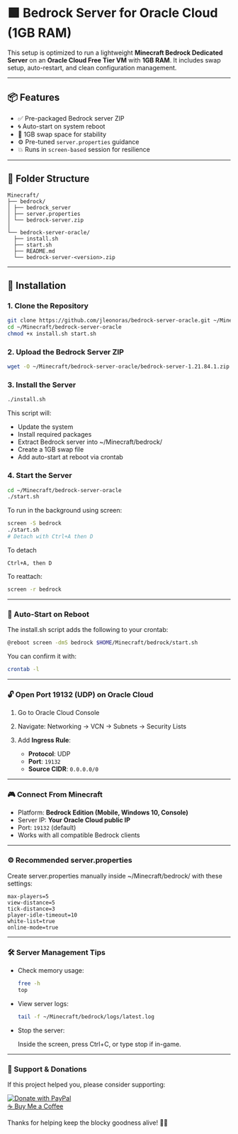 # 🟩 Bedrock Server for Oracle Cloud (1GB RAM)

This setup is optimized to run a lightweight **Minecraft Bedrock Dedicated Server** on an **Oracle Cloud Free Tier VM** with **1GB RAM**. It includes swap setup, auto-restart, and clean configuration management.

---

## 📦 Features

- ✅ Pre-packaged Bedrock server ZIP
- 🌀 Auto-start on system reboot
- 🧠 1GB swap space for stability
- ⚙️ Pre-tuned `server.properties` guidance
- 💥 Runs in `screen-based` session for resilience

---

## 📂 Folder Structure

```text
Minecraft/
├── bedrock/
│ ├── bedrock_server
│ ├── server.properties
│ └── bedrock-server.zip
│
└── bedrock-server-oracle/
  ├── install.sh
  ├── start.sh
  ├── README.md
  └── bedrock-server-<version>.zip
```

---

## 🚀 Installation

### 1. Clone the Repository

```bash
git clone https://github.com/jleonoras/bedrock-server-oracle.git ~/Minecraft/bedrock-server-oracle
cd ~/Minecraft/bedrock-server-oracle
chmod +x install.sh start.sh
```

### 2. Upload the Bedrock Server ZIP

```bash
wget -O ~/Minecraft/bedrock-server-oracle/bedrock-server-1.21.84.1.zip https://bedrock.jleonoras.eu.org/bedrock-server-1.21.84.1.zip
```

### 3. Install the Server

```bash
./install.sh
```

This script will:

- Update the system
- Install required packages
- Extract Bedrock server into ~/Minecraft/bedrock/
- Create a 1GB swap file
- Add auto-start at reboot via crontab

### 4. Start the Server

```bash
cd ~/Minecraft/bedrock-server-oracle
./start.sh
```

To run in the background using screen:

```bash
screen -S bedrock
./start.sh
# Detach with Ctrl+A then D
```

To detach

```text
Ctrl+A, then D
```

To reattach:

```bash
screen -r bedrock
```

---

### 🔁 Auto-Start on Reboot

The install.sh script adds the following to your crontab:

```bash
@reboot screen -dmS bedrock $HOME/Minecraft/bedrock/start.sh
```

You can confirm it with:

```bash
crontab -l
```

---

### 🔓 Open Port 19132 (UDP) on Oracle Cloud

1. Go to Oracle Cloud Console

2. Navigate: Networking → VCN → Subnets → Security Lists

3. Add **Ingress Rule**:
   - **Protocol**: UDP
   - **Port**: `19132`
   - **Source CIDR**: `0.0.0.0/0`

---

### 🎮 Connect From Minecraft

- Platform: **Bedrock Edition (Mobile, Windows 10, Console)**
- Server IP: **Your Oracle Cloud public IP**
- Port: `19132` (default)
- Works with all compatible Bedrock clients

---

### ⚙️ Recommended server.properties

Create server.properties manually inside ~/Minecraft/bedrock/ with these settings:

```text
max-players=5
view-distance=5
tick-distance=3
player-idle-timeout=10
white-list=true
online-mode=true
```

---

### 🛠️ Server Management Tips

- Check memory usage:

  ```bash
  free -h
  top
  ```

- View server logs:

  ```bash
  tail -f ~/Minecraft/bedrock/logs/latest.log
  ```

- Stop the server:

  Inside the screen, press Ctrl+C, or type stop if in-game.

---

### 🙌 Support & Donations

If this project helped you, please consider supporting:

[![Donate with PayPal](https://img.shields.io/badge/Donate-PayPal-blue.svg?logo=paypal)](https://www.paypal.me/jleonoras)  
[☕ Buy Me a Coffee](https://www.buymeacoffee.com/jleonoras)

Thanks for helping keep the blocky goodness alive! 🧱💖
